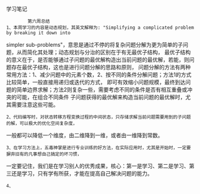 学习笔记

            第六周总结
    1、本周学习的内容是动态规划，其英文解释为: "Simplifying a complicated problem by breaking it down into
simpler sub-problems"，意思是通过不停的将复杂问题分解为更为简单的子问题，从而简化其处理；动态规划与分治的区别在于有无最优子结构，
最优子结构的意义在于，是否能够通过子问题的最优解构造出当前问题的最优解，若能，则问题存在最优子结构，这也是进行问题分解的思路和原则，
问题分解的方法有两种常用方法：1、减少问题中的元素个数，2、按不同的条件分解问题；方法1的方式比较简单，一般直接用递归或迭代的方式，
即可有效缩小问题规模，最终到达问题的简单边界求解；方法2则复杂一些，需要考虑不同的条件是否有相互重叠或冲突的可能，在组合不同条件
子问题获得的最优解来构造当前问题的最优解时，尤其需要注意这些可能。
    
    2、代码编写时，对状态转移方程变换过程的中间状态，只存储求解当前问题需要用到的子问题的解，可以极大的优化空间复杂度，
一般都可以降低一个维度，由二维降到一维，或者由一维降到常数。
    
    3、在学习方法上，五毒神掌是进行专业训练的好方法，在实际应用时，尤其是开始时，一定要摒弃旧有的凡事想自己搞定的坏习惯，
一定要记住，我们是在学习别人的优秀成果，核心：第一是学习、第二是学习、第三还是学习，只有学有所获，才能在提高自己解决问题的能力。
    
    4、